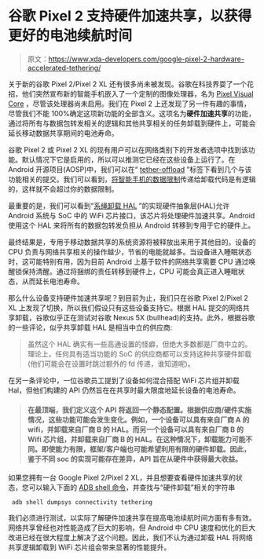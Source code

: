 # 谷歌 Pixel 2 支持硬件加速共享，以获得更好的电池续航时间

> 原文：<https://www.xda-developers.com/google-pixel-2-hardware-accelerated-tethering/>

关于新的谷歌 Pixel 2/Pixel 2 XL 还有很多尚未被发现。谷歌在科技界耍了一个花招，他们突然宣布新的智能手机嵌入了一个定制的图像处理器，名为 [Pixel Visual Core](https://www.xda-developers.com/pixel-visual-core-google-custom-soc/) ，尽管该处理器尚未启用。我们在 Pixel 2 上还发现了另一件有趣的事情，尽管我们不能 100%确定这项新功能的全部含义。这项名为**硬件加速共享**的功能，通过将所有与数据包转发相关的逻辑和其他共享相关的任务卸载到硬件上，可能会延长移动数据共享期间的电池寿命。

谷歌 Pixel 2 或 Pixel 2 XL 的现有用户可以在网络类别下的开发者选项中找到该功能。默认情况下它是启用的，所以可以推测它已经在这些设备上运行了。在 Android 开源项目(AOSP)中，我们可以在“ [tether-offload](https://android-review.googlesource.com/#/q/tether+offload) ”标签下看到几个与该功能相关的提交。我们可以看到，[将智能手机的数据限制](https://android-review.googlesource.com/#/c/platform/frameworks/base/+/456757/)传递给卸载代码是有逻辑的，这样就不会超过你的数据限制。

最重要的是，我们可以看到“[系绳卸载 HAL](https://android-review.googlesource.com/#/c/platform/hardware/interfaces/+/328689/) ”的实现硬件抽象层(HAL)允许 Android 系统与 SoC 中的 WiFi 芯片接口，该芯片将处理硬件加速共享。Android 使用这个 HAL 来将所有的数据包转发负担从 Android 转移到专用于它的硬件上。

最终结果是，专用于移动数据共享的系统资源将被释放出来用于其他目的。设备的 CPU 负责与网络共享相关的操作越少，节省的电能就越多。当设备进入睡眠状态时，这可能特别有用，因为目前 Android 上基于软件的网络共享需要 CPU 通过唤醒锁保持清醒。通过将捆绑的责任转移到硬件上，CPU 可能会真正进入睡眠状态，从而延长电池寿命。

那么什么设备支持硬件加速共享呢？到目前为止，我们只在谷歌 Pixel 2/Pixel 2 XL 上发现了切换，所以我们假设只有这些设备支持它。根据 HAL 提交的网络共享卸载，谷歌似乎正在测试对谷歌 Nexus 5X (bullhead)的支持。此外，根据谷歌的一些评论，似乎共享卸载 HAL 是相当中立的供应商:

> 虽然这个 HAL 确实有一些高通设置的怪癖，但绝大多数都是厂商中立的。理论上，任何具有适当功能的 SoC 的供应商都可以支持这种共享硬件卸载(他们可能会在设置时跳过额外的 fd 传递，谁知道呢)。

在另一条评论中，一位谷歌员工提到了设备如何混合搭配 WiFi 芯片组并卸载 Hal，但他们构建的 API 仍然旨在在共享时最大限度地延长设备的电池寿命。

> #### 在最顶端，我们定义这个 API 将返回一个静态配置。根据供应商/硬件实施情况，这些功能可能会发生变化。例如，一个设备可以具有来自厂商 A 的 wifi，并卸载来自厂商 B 的 HAL。而另一个设备可以具有来自厂商 B 的 Wifi 芯片组，并卸载来自厂商 B 的 HAL。在这种情况下，卸载能力可能不同。即使能力有限，框架/客户端也可能希望利用有限的硬件卸载。因此，鉴于不同 soc 的实现可能存在差异，API 旨在从硬件中获得最大收益。

如果您拥有一台 Google Pixel 2/Pixel 2 XL，并且想要查看硬件加速共享的状态，您可以输入下面的 [ADB shell 命令](https://android.googlesource.com/platform/frameworks/base.git/+/c2519c5feae397e18561e00acea9d5e456bfaabe)，并查找与“硬件卸载”相关的字符串

```
 adb shell dumpsys connectivity tethering 
```

我们必须进行测试，以实际了解硬件加速共享在提高电池续航时间方面有多有效。网络共享曾经也对性能造成了巨大的影响，但 Android 中 CPU 速度和优化的巨大改进已经在很大程度上解决了这个问题。因此，我们不认为通过卸载 HAL 将网络共享逻辑卸载到 WiFi 芯片组会带来显著的性能提升。